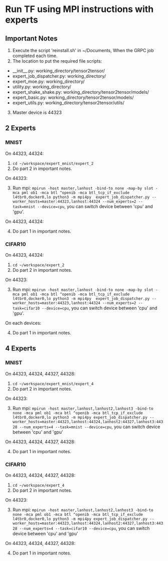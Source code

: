 # Run TF using MPI instructions with experts

## Important Notes
1. Execute the script 'reinstall.sh' in ~/Documents, When the GRPC job completed each time.
2. The location to put the required file scripts:
- \_\_init\_\_.py: working_directory/tensor2tensor/
- expert_job_dispatcher.py: working_directory/
- expert_moe.py: working_directory/
- utility.py: working_directory/
- expert_shake_shake.py: working_directory/tensor2tensor/models/
- expert_basic.py: working_directory/tensor2tensor/models/
- expert_utils.py: working_directory/tensor2tensor/utils/
3. Master device is 44323


## 2 Experts
### MNIST
On 44323, 44324:

1. ```cd ~/workspace/expert_mnist/expert_2```
2. Do part 2 in important notes.

On 44323:

3. Run mpi: ```mpirun -host master,lanhost -bind-to none -map-by slot -mca pml ob1 -mca btl ^openib -mca btl_tcp_if_exclude l4tbr0,docker0,lo python3 -m mpi4py  expert_job_dispatcher.py --worker_hosts=master:44323,lanhost:44324 --num_experts=2 --task=mnist --device=cpu```, you can switch device between 'cpu' and 'gpu'.

On 44323, 44324:

4. Do part 1 in important notes.

### CIFAR10
On 44323, 44324:

1. ```cd ~/workspace/expert_2```
2. Do part 2 in important notes.

On 44323:

3. Run mpi: ```mpirun -host master,lanhost -bind-to none -map-by slot -mca pml ob1 -mca btl ^openib -mca btl_tcp_if_exclude l4tbr0,docker0,lo python3 -m mpi4py  expert_job_dispatcher.py --worker_hosts=master:44323,lanhost:44324 --num_experts=2 --task=cifar10 --device=cpu```, you can switch device between 'cpu' and 'gpu'.

On each devices:

4. Do part 1 in important notes.

## 4 Experts
### MNIST
On 44323, 44324, 44327, 44328:

1. ```cd ~/workspace/expert_mnist/expert_4```
2. Do part 2 in important notes.

On 44323:

3. Run mpi: ```mpirun -host master,lanhost,lanhost2,lanhost3 -bind-to none -mca pml ob1 -mca btl ^openib -mca btl_tcp_if_exclude l4tbr0,docker0,lo python3 -m mpi4py expert_job_dispatcher.py --worker_hosts=master:44323,lanhost:44324,lanhost2:44327,lanhost3:44328 --num_experts=4 --task=mnist --device=cpu```, you can switch device between 'cpu' and 'gpu'

On 44323, 44324, 44327, 44328:

4. Do part 1 in important notes.

### CIFAR10
On 44323, 44324, 44327, 44328:
1. ```cd ~/workspace/expert_4```
2. Do part 2 in important notes.

On 44323:

3. Run mpi: ```mpirun -host master,lanhost,lanhost2,lanhost3 -bind-to none -mca pml ob1 -mca btl ^openib -mca btl_tcp_if_exclude l4tbr0,docker0,lo python3 -m mpi4py expert_job_dispatcher.py --worker_hosts=master:44323,lanhost:44324,lanhost2:44327,lanhost3:44328 --num_experts=4 --task=cifar10 --device=cpu```, you can switch device between 'cpu' and 'gpu'

On 44323, 44324, 44327, 44328:

4. Do part 1 in important notes.
